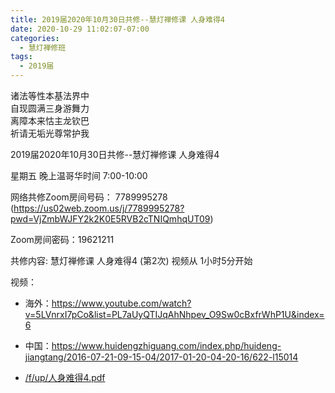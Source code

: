 ```yaml
---
title: 2019届2020年10月30日共修--慧灯禅修课 人身难得4
date: 2020-10-29 11:02:07-07:00
categories:
  - 慧灯禅修班
tags:
  - 2019届
---
```

诸法等性本基法界中  
自现圆满三身游舞力  
离障本来怙主龙钦巴  
祈请无垢光尊常护我  

2019届2020年10月30日共修--慧灯禅修课 人身难得4

星期五 晚上温哥华时间 7:00-10:00  

网络共修Zoom房间号码： 7789995278 (<https://us02web.zoom.us/j/7789995278?pwd=VjZmbWJFY2k2K0E5RVB2cTNIQmhqUT09>)

Zoom房间密码：19621211

共修内容: 慧灯禅修课 人身难得4 (第2次) 视频从 1小时5分开始                    

视频：

- 海外：<https://www.youtube.com/watch?v=5LVnrxI7pCo&list=PL7aUyQTIJqAhNhpev_O9Sw0cBxfrWhP1U&index=6>
- 中国：<https://www.huidengzhiguang.com/index.php/huideng-jiangtang/2016-07-21-09-15-04/2017-01-20-04-20-16/622-l15014>

- [/f/up/人身难得4.pdf](https://s3.ca-central-1.wasabisys.com/hddata/f.huidengchanxiu.net/hdv/f/up/人身难得4.pdf) 